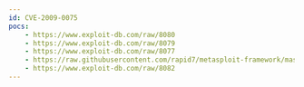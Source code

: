 ```yaml
---
id: CVE-2009-0075
pocs:
    - https://www.exploit-db.com/raw/8080
    - https://www.exploit-db.com/raw/8079
    - https://www.exploit-db.com/raw/8077
    - https://raw.githubusercontent.com/rapid7/metasploit-framework/master/modules/exploits/windows/browser/ms09_002_memory_corruption.rb
    - https://www.exploit-db.com/raw/8082
---
```

